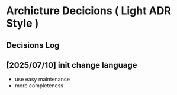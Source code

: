 # Archicture Decicions ( Light ADR Style )

## Decisions Log

## [2025/07/10] init change language
- use easy maintenance 
- more completeness
